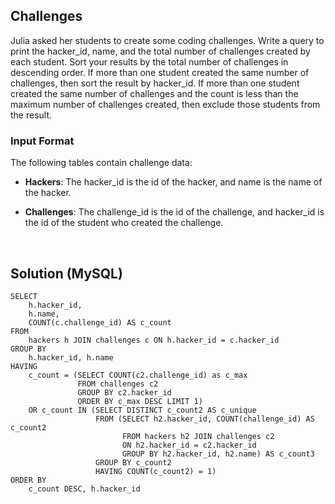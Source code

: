 [comment]: <> (Written: 18-Oct-2022)

## Challenges
Julia asked her students to create some coding challenges. Write a query to print the hacker_id, name, and the total number of challenges created by each student. Sort your results by the total number of challenges in descending order. If more than one student created the same number of challenges, then sort the result by hacker_id. If more than one student created the same number of challenges and the count is less than the maximum number of challenges created, then exclude those students from the result.

### Input Format</b>

The following tables contain challenge data:

* **Hackers**: The hacker_id is the id of the hacker, and name is the name of the hacker. 

* **Challenges**: The challenge_id is the id of the challenge, and hacker_id is the id of the student who created the challenge.

&nbsp;
## Solution (MySQL)
```
SELECT
    h.hacker_id,
    h.name,
    COUNT(c.challenge_id) AS c_count
FROM 
    hackers h JOIN challenges c ON h.hacker_id = c.hacker_id
GROUP BY 
    h.hacker_id, h.name
HAVING
    c_count = (SELECT COUNT(c2.challenge_id) as c_max
               FROM challenges c2
               GROUP BY c2.hacker_id
               ORDER BY c_max DESC LIMIT 1)
    OR c_count IN (SELECT DISTINCT c_count2 AS c_unique
                   FROM (SELECT h2.hacker_id, COUNT(challenge_id) AS c_count2
                         FROM hackers h2 JOIN challenges c2
                         ON h2.hacker_id = c2.hacker_id
                         GROUP BY h2.hacker_id, h2.name) AS c_count3
                   GROUP BY c_count2
                   HAVING COUNT(c_count2) = 1)
ORDER BY 
    c_count DESC, h.hacker_id
```